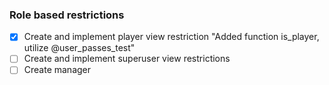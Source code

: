 ### Role based restrictions
- [x] Create and implement player view restriction
"Added function is_player, utilize @user_passes_test"
- [ ] Create and implement superuser view restrictions
- [ ] Create manager 
